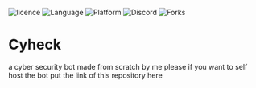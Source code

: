 ![licence](https://img.shields.io/github/license/zenux-dev/Cyheck)
![Language](https://img.shields.io/badge/Language-Python-red)
![Platform](https://img.shields.io/badge/Platform-Heroku%2FUbuntu-blue)
![Discord](https://img.shields.io/discord/815159135603523594?label=Discord&logo=Discord)
![Forks](https://img.shields.io/github/forks/zenux-dev/Cyheck)

# Cyheck
a cyber security bot made from scratch by me
please if you want to self host the bot put the link of this repository here
